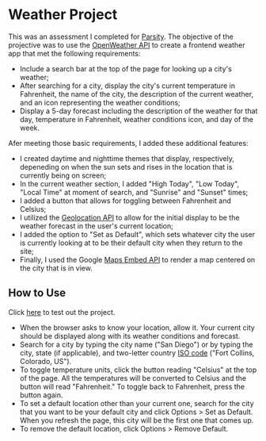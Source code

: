 # Weather Project

This was an assessment I completed for [Parsity](https://www.parsity.io). The objective of the projective was to use the [OpenWeather API](https://openweathermap.org/) to create a frontend weather app that met the following requirements:

- Include a search bar at the top of the page for looking up a city's weather;
- After searching for a city, display the city's current temperature in Fahrenheit, the name of the city, the description of the current weather, and an icon representing the weather conditions;
- Display a 5-day forecast including the description of the weather for that day, temperature in Fahrenheit, weather conditions icon, and day of the week.

Afer meeting those basic requirements, I added these additional features:

- I created daytime and nighttime themes that display, respectively, depeneding on when the sun sets and rises in the location that is currently being on screen;
- In the current weather section, I added "High Today", "Low Today", "Local Time" at moment of search, and "Sunrise" and "Sunset" times;
- I added a button that allows for toggling between Fahrenheit and Celsius;
- I utilized the [Geolocation API](https://developer.mozilla.org/en-US/docs/Web/API/Geolocation_API) to allow for the initial display to be the weather forecast in the user's current location;
- I added the option to "Set as Default", which sets whatever city the user is currently looking at to be their default city when they return to the site;
- Finally, I used the Google [Maps Embed API](https://developers.google.com/maps/documentation/embed/get-started) to render a map centered on the city that is in view.

## How to Use

Click [here](https://jordanccox.github.io/weather-project/) to test out the project.

- When the browser asks to know your location, allow it. Your current city should be displayed along with its weather conditions and forecast.
- Search for a city by typing the city name ("San Diego") or by typing the city, state (if applicable), and two-letter country [ISO code](https://en.wikipedia.org/wiki/List_of_ISO_3166_country_codes) ("Fort Collins, Colorado, US").
- To toggle temperature units, click the button reading "Celsius" at the top of the page. All the temperatures will be converted to Celsius and the button will read "Fahrenheit." To toggle back to Fahrenheit, press the button again.
- To set a default location other than your current one, search for the city that you want to be your default city and click Options > Set as Default. When you refresh the page, this city will be the first one that comes up.
- To remove the default location, click Options > Remove Default.
